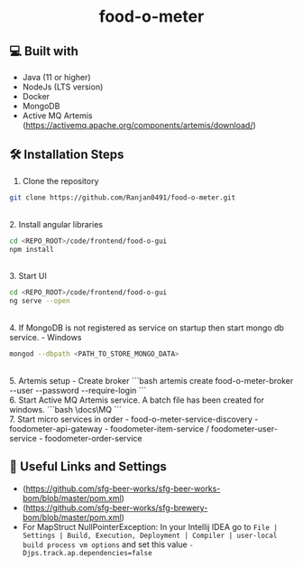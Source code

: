 <h1 align="center">
  food-o-meter
</h1>


## 💻 Built with
- Java (11 or higher)
- NodeJs (LTS version)
- Docker
- MongoDB
- Active MQ Artemis (https://activemq.apache.org/components/artemis/download/)


## 🛠️ Installation Steps
1. Clone the repository

```bash
git clone https://github.com/Ranjan0491/food-o-meter.git
```
<br>
2. Install angular libraries 

```bash
cd <REPO_ROOT>/code/frontend/food-o-gui
npm install
```
<br>
3. Start UI

```bash
cd <REPO_ROOT>/code/frontend/food-o-gui
ng serve --open
```
<br>
4. If MongoDB is not registered as service on startup then start mongo db service.
 - Windows

```bash
mongod --dbpath <PATH_TO_STORE_MONGO_DATA> 
```
<br>
5. Artemis setup
 - Create broker
```bash
artemis create food-o-meter-broker --user <USERNAME> --password <PASSWORD> --require-login
```
<br>
6. Start Active MQ Artemis service. A batch file has been created for windows.
```bash
<REPO_ROOT>\docs\MQ
```
<br>
7. Start micro services in order
 - food-o-meter-service-discovery
 - foodometer-api-gateway
 - foodometer-item-service / foodometer-user-service
 - foodometer-order-service
<br>


## 🙇 Useful Links and Settings
 - (https://github.com/sfg-beer-works/sfg-beer-works-bom/blob/master/pom.xml)
 - (https://github.com/sfg-beer-works/sfg-brewery-bom/blob/master/pom.xml)
 - For MapStruct NullPointerException: In your Intellij IDEA go to `File | Settings | Build, Execution, Deployment | Compiler | user-local build process vm options` and set this value `-Djps.track.ap.dependencies=false`
